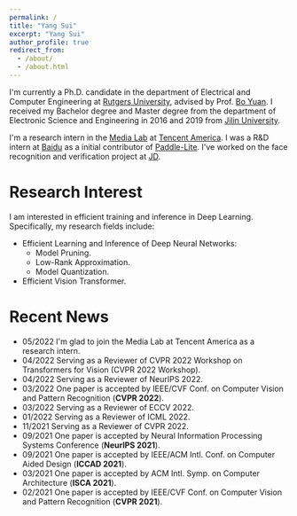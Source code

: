```yaml
---
permalink: /
title: "Yang Sui"
excerpt: "Yang Sui"
author_profile: true
redirect_from: 
  - /about/
  - /about.html
---
```


I'm currently a Ph.D. candidate in the department of Electrical and Computer Engineering at [Rutgers University](https://newbrunswick.rutgers.edu/), advised by Prof. [Bo Yuan](https://sites.google.com/site/boyuaneecs/). I received my Bachelor degree and Master degree from the department of Electronic Science and Engineering in 2016 and 2019 from [Jilin University](https://global.jlu.edu.cn/).

I'm a research intern in the [Media Lab](https://multimedia.tencent.com/) at [Tencent America](https://www.tencent.com/en-us/about.html). I was a R&D intern at [Baidu](https://en.wikipedia.org/wiki/Baidu) as a initial contributor of [Paddle-Lite](https://github.com/PaddlePaddle/Paddle-Lite). I've worked on the face recognition and verification project at [JD](https://en.wikipedia.org/wiki/JD.com). 

Research Interest
======
I am interested in efficient training and inference in Deep Learning. Specifically, my research fields include:
- Efficient Learning and Inference of Deep Neural Networks:
  - Model Pruning.
  - Low-Rank Approximation.
  - Model Quantization.
- Efficient Vision Transformer.

Recent News
======
- 05/2022 I'm glad to join the Media Lab at Tencent America as a research intern.
- 04/2022 Serving as a Reviewer of CVPR 2022 Workshop on Transformers for Vision (CVPR 2022 Workshop).
- 04/2022 Serving as a Reviewer of NeurIPS 2022.
- 03/2022 One paper is accepted by IEEE/CVF Conf. on Computer Vision and Pattern Recognition (**CVPR 2022**). 
- 03/2022 Serving as a Reviewer of ECCV 2022.
- 01/2022 Serving as a Reviewer of ICML 2022.
- 11/2021 Serving as a Reviewer of CVPR 2022.
- 09/2021 One paper is accepted by Neural Information Processing Systems Conference (**NeurIPS 2021**).
- 09/2021 One paper is accepted by IEEE/ACM Intl. Conf. on Computer Aided Design (**ICCAD 2021**).
- 03/2021 One paper is accepted by ACM Intl. Symp. on Computer Architecture (**ISCA 2021**).
- 02/2021 One paper is accepted by IEEE/CVF Conf. on Computer Vision and Pattern Recognition (**CVPR 2021**). 
